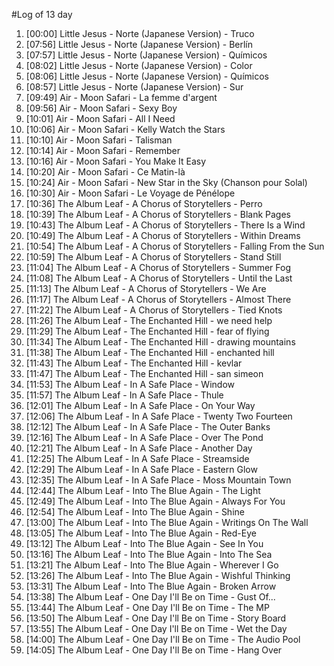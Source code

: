 #Log of 13 day

1. [00:00] Little Jesus - Norte (Japanese Version) - Truco
1. [07:56] Little Jesus - Norte (Japanese Version) - Berlín
1. [07:57] Little Jesus - Norte (Japanese Version) - Químicos
1. [08:02] Little Jesus - Norte (Japanese Version) - Color
1. [08:06] Little Jesus - Norte (Japanese Version) - Químicos
1. [08:57] Little Jesus - Norte (Japanese Version) - Sur
1. [09:49] Air - Moon Safari - La femme d'argent
1. [09:56] Air - Moon Safari - Sexy Boy
1. [10:01] Air - Moon Safari - All I Need
1. [10:06] Air - Moon Safari - Kelly Watch the Stars
1. [10:10] Air - Moon Safari - Talisman
1. [10:14] Air - Moon Safari - Remember
1. [10:16] Air - Moon Safari - You Make It Easy
1. [10:20] Air - Moon Safari - Ce Matin-là
1. [10:24] Air - Moon Safari - New Star in the Sky (Chanson pour Solal)
1. [10:30] Air - Moon Safari - Le Voyage de Pénélope
1. [10:36] The Album Leaf - A Chorus of Storytellers - Perro
1. [10:39] The Album Leaf - A Chorus of Storytellers - Blank Pages
1. [10:43] The Album Leaf - A Chorus of Storytellers - There Is a Wind
1. [10:49] The Album Leaf - A Chorus of Storytellers - Within Dreams
1. [10:54] The Album Leaf - A Chorus of Storytellers - Falling From the Sun
1. [10:59] The Album Leaf - A Chorus of Storytellers - Stand Still
1. [11:04] The Album Leaf - A Chorus of Storytellers - Summer Fog
1. [11:08] The Album Leaf - A Chorus of Storytellers - Until the Last
1. [11:13] The Album Leaf - A Chorus of Storytellers - We Are
1. [11:17] The Album Leaf - A Chorus of Storytellers - Almost There
1. [11:22] The Album Leaf - A Chorus of Storytellers - Tied Knots
1. [11:26] The Album Leaf - The Enchanted Hill - we need help
1. [11:29] The Album Leaf - The Enchanted Hill - fear of flying
1. [11:34] The Album Leaf - The Enchanted Hill - drawing mountains
1. [11:38] The Album Leaf - The Enchanted Hill - enchanted hill
1. [11:43] The Album Leaf - The Enchanted Hill - kevlar
1. [11:47] The Album Leaf - The Enchanted Hill - san simeon
1. [11:53] The Album Leaf - In A Safe Place - Window
1. [11:57] The Album Leaf - In A Safe Place - Thule
1. [12:01] The Album Leaf - In A Safe Place - On Your Way
1. [12:06] The Album Leaf - In A Safe Place - Twenty Two Fourteen
1. [12:12] The Album Leaf - In A Safe Place - The Outer Banks
1. [12:16] The Album Leaf - In A Safe Place - Over The Pond
1. [12:21] The Album Leaf - In A Safe Place - Another Day
1. [12:25] The Album Leaf - In A Safe Place - Streamside
1. [12:29] The Album Leaf - In A Safe Place - Eastern Glow
1. [12:35] The Album Leaf - In A Safe Place - Moss Mountain Town
1. [12:44] The Album Leaf - Into The Blue Again - The Light
1. [12:49] The Album Leaf - Into The Blue Again - Always For You
1. [12:54] The Album Leaf - Into The Blue Again - Shine
1. [13:00] The Album Leaf - Into The Blue Again - Writings On The Wall
1. [13:05] The Album Leaf - Into The Blue Again - Red-Eye
1. [13:12] The Album Leaf - Into The Blue Again - See In You
1. [13:16] The Album Leaf - Into The Blue Again - Into The Sea
1. [13:21] The Album Leaf - Into The Blue Again - Wherever I Go
1. [13:26] The Album Leaf - Into The Blue Again - Wishful Thinking
1. [13:31] The Album Leaf - Into The Blue Again - Broken Arrow
1. [13:38] The Album Leaf - One Day I'll Be on Time - Gust Of...
1. [13:44] The Album Leaf - One Day I'll Be on Time - The MP
1. [13:50] The Album Leaf - One Day I'll Be on Time - Story Board
1. [13:55] The Album Leaf - One Day I'll Be on Time - Wet the Day
1. [14:00] The Album Leaf - One Day I'll Be on Time - The Audio Pool
1. [14:05] The Album Leaf - One Day I'll Be on Time - Hang Over
